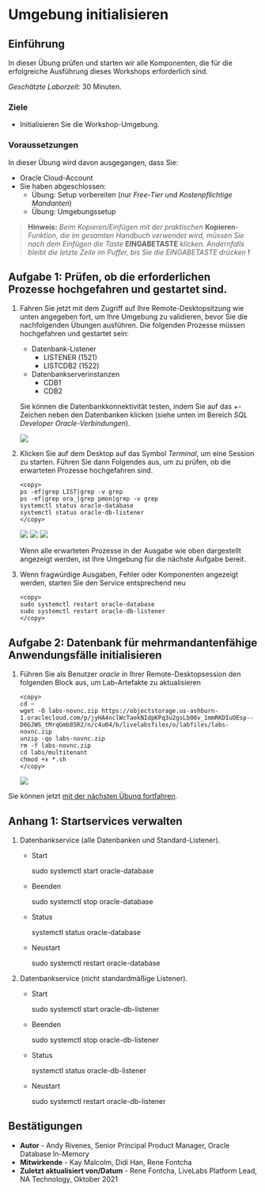 # Umgebung initialisieren

## Einführung

In dieser Übung prüfen und starten wir alle Komponenten, die für die erfolgreiche Ausführung dieses Workshops erforderlich sind.

_Geschätzte Laborzeit:_ 30 Minuten.

### Ziele

*   Initialisieren Sie die Workshop-Umgebung.

### Voraussetzungen

In dieser Übung wird davon ausgegangen, dass Sie:

*   Oracle Cloud-Account
*   Sie haben abgeschlossen:
    *   Übung: Setup vorbereiten (nur _Free-Tier_ und _Kostenpflichtige Mandanten_)
    *   Übung: Umgebungssetup

> **Hinweis:** _Beim Kopieren/Einfügen mit der praktischen_ **Kopieren**\-_Funktion, die im gesamten Handbuch verwendet wird, müssen Sie nach dem Einfügen die Taste_ **EINGABETASTE** _klicken. Andernfalls bleibt die letzte Zeile im Puffer, bis Sie die EINGABETASTE drücken_ **!**

## Aufgabe 1: Prüfen, ob die erforderlichen Prozesse hochgefahren und gestartet sind.

1.  Fahren Sie jetzt mit dem Zugriff auf Ihre Remote-Desktopsitzung wie unten angegeben fort, um Ihre Umgebung zu validieren, bevor Sie die nachfolgenden Übungen ausführen. Die folgenden Prozesse müssen hochgefahren und gestartet sein:
    
    *   Datenbank-Listener
        *   LISTENER (1521)
        *   LISTCDB2 (1522)
    *   Datenbankserverinstanzen
        *   CDB1
        *   CDB2
    
    Sie können die Datenbankkonnektivität testen, indem Sie auf das _+_\-Zeichen neben den Datenbanken klicken (siehe unten im Bereich _SQL Developer Oracle-Verbindungen_).
    
    ![](./images/19c_hol_landing.png " ")
    
2.  Klicken Sie auf dem Desktop auf das Symbol _Terminal_, um eine Session zu starten. Führen Sie dann Folgendes aus, um zu prüfen, ob die erwarteten Prozesse hochgefahren sind.
    
        <copy>
        ps -ef|grep LIST|grep -v grep
        ps -ef|grep ora_|grep pmon|grep -v grep
        systemctl status oracle-database
        systemctl status oracle-db-listener
        </copy>
        
    
    ![](./images/check-pmon-up.png " ") ![](./images/check-db-service-up.png " ") ![](./images/check-dblistner-service-up.png " ")
    
    Wenn alle erwarteten Prozesse in der Ausgabe wie oben dargestellt angezeigt werden, ist Ihre Umgebung für die nächste Aufgabe bereit.
    
3.  Wenn fragwürdige Ausgaben, Fehler oder Komponenten angezeigt werden, starten Sie den Service entsprechend neu
    
        <copy>
        sudo systemctl restart oracle-database
        sudo systemctl restart oracle-db-listener
        </copy>
        

## Aufgabe 2: Datenbank für mehrmandantenfähige Anwendungsfälle initialisieren

1.  Führen Sie als Benutzer _oracle_ in Ihrer Remote-Desktopsession den folgenden Block aus, um Lab-Artefakte zu aktualisieren
    
        <copy>
        cd ~
        wget -O labs-novnc.zip https://objectstorage.us-ashburn-1.oraclecloud.com/p/jyHA4nclWcTaekNIdpKPq3u2gsLb00v_1mmRKDIuOEsp--D6GJWS_tMrqGmb85R2/n/c4u04/b/livelabsfiles/o/labfiles/labs-novnc.zip
        unzip -qo labs-novnc.zip
        rm -f labs-novnc.zip
        cd labs/multitenant
        chmod +x *.sh
        </copy>
        
    
    ![](./images/init-multitenant.png " ")
    

Sie können jetzt [mit der nächsten Übung fortfahren](#next).

## Anhang 1: Startservices verwalten

1.  Datenbankservice (alle Datenbanken und Standard-Listener).
    
    *   Start
    
        <copy>
        sudo systemctl start oracle-database
        </copy>
        
    
    *   Beenden
    
        <copy>
        sudo systemctl stop oracle-database
        </copy>
        
    
    *   Status
    
        <copy>
        systemctl status oracle-database
        </copy>
        
    
    *   Neustart
    
        <copy>
        sudo systemctl restart oracle-database
        </copy>
        
2.  Datenbankservice (nicht standardmäßige Listener).
    
    *   Start
    
        <copy>
        sudo systemctl start oracle-db-listener
        </copy>
        
    
    *   Beenden
    
        <copy>
        sudo systemctl stop oracle-db-listener
        </copy>
        
    
    *   Status
    
        <copy>
        systemctl status oracle-db-listener
        </copy>
        
    
    *   Neustart
    
        <copy>
        sudo systemctl restart oracle-db-listener
        </copy>
        

## Bestätigungen

*   **Autor** - Andy Rivenes, Senior Principal Product Manager, Oracle Database In-Memory
*   **Mitwirkende** - Kay Malcolm, Didi Han, Rene Fontcha
*   **Zuletzt aktualisiert von/Datum** - Rene Fontcha, LiveLabs Platform Lead, NA Technology, Oktober 2021